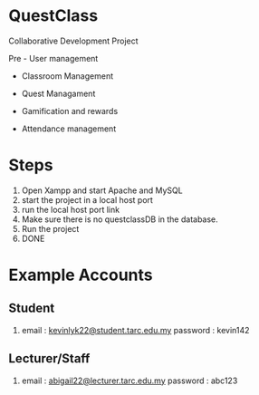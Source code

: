 # QuestClass
Collaborative Development Project

Pre - User management

- Classroom Management

- Quest Managament

- Gamification and rewards

-  Attendance management

# Steps 
1. Open Xampp and start Apache and MySQL
3. start the project in a local host port
4. run the local host port link 
5. Make sure there is no questclassDB in the database.
6. Run the project
7. DONE

# Example Accounts
## Student
1. email : kevinlyk22@student.tarc.edu.my
   password : kevin142

## Lecturer/Staff
1. email : abigail22@lecturer.tarc.edu.my
   password : abc123

